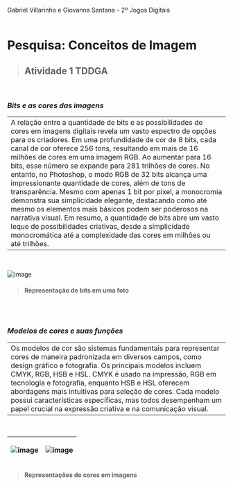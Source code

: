 Gabriel Villarinho e Giovanna Santana - 2º Jogos Digitais
<br>
<br>
# Pesquisa: Conceitos de Imagem

> ## Atividade 1 TDDGA
<br>

### *Bits e as cores das imagens*

<table>
<tr>
<td>
  A relação entre a quantidade de bits e as possibilidades de cores em imagens digitais revela um vasto espectro de opções para os criadores. Em uma profundidade de cor de 8 bits, cada canal de cor oferece 256 tons, resultando em mais de 16 milhões de cores em uma imagem RGB. Ao aumentar para 16 bits, esse número se expande para 281 trilhões de cores. No entanto, no Photoshop, o modo RGB de 32 bits alcança uma impressionante quantidade de cores, além de tons de transparência. Mesmo com apenas 1 bit por pixel, a monocromia demonstra sua simplicidade elegante, destacando como até mesmo os elementos mais básicos podem ser poderosos na narrativa visual. Em resumo, a quantidade de bits abre um vasto leque de possibilidades criativas, desde a simplicidade monocromática até a complexidade das cores em milhões ou até trilhões. 
</table>
</tr>
</td>
<br>

![image](https://github.com/Gabriel-Villarinho/atividadeLP_IMG/assets/160971416/7a47e54a-ca87-4162-b5b0-7249d9fa2d3d)

> #### **Representação de bits em uma foto** 
<br>
<br>

### *Modelos de cores e suas funções*

<table>
<tr>
<td>
Os modelos de cor são sistemas fundamentais para representar cores de maneira padronizada em diversos campos, como design gráfico e fotografia. Os principais modelos incluem CMYK, RGB, HSB e HSL. CMYK é usado na impressão, RGB em tecnologia e fotografia, enquanto HSB e HSL oferecem abordagens mais intuitivas para seleção de cores. Cada modelo possui características específicas, mas todos desempenham um papel crucial na expressão criativa e na comunicação visual.
</table>
</tr>
</td>
<br>

<table>
<thead>
  <th>
  
![image](https://github.com/Gabriel-Villarinho/atividadeLP_IMG/assets/160971416/9799669f-94a2-426f-a26a-56b1d045f7c0) </th>
<th>
  
![image](https://github.com/Gabriel-Villarinho/atividadeLP_IMG/assets/160971416/50db99bf-4633-4572-ba97-588207157bdf) </th>
</thead>
</table>

> #### **Representações de cores em imagens**

